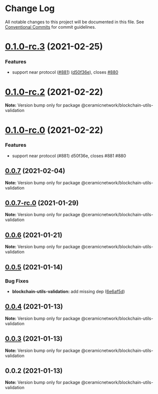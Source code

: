 # Change Log

All notable changes to this project will be documented in this file.
See [Conventional Commits](https://conventionalcommits.org) for commit guidelines.

# [0.1.0-rc.3](https://github.com/ceramicnetwork/js-ceramic/compare/@ceramicnetwork/blockchain-utils-validation@0.0.7...@ceramicnetwork/blockchain-utils-validation@0.1.0-rc.3) (2021-02-25)


### Features

* support near protocol ([#881](https://github.com/ceramicnetwork/js-ceramic/issues/881)) ([d50f36e](https://github.com/ceramicnetwork/js-ceramic/commit/d50f36e0ecc24d26ae90a7ee4bedbe1ee006f0f7)), closes [#880](https://github.com/ceramicnetwork/js-ceramic/issues/880)





# [0.1.0-rc.2](/compare/@ceramicnetwork/blockchain-utils-validation@0.1.0-rc.0...@ceramicnetwork/blockchain-utils-validation@0.1.0-rc.2) (2021-02-22)

**Note:** Version bump only for package @ceramicnetwork/blockchain-utils-validation





# [0.1.0-rc.0](/compare/@ceramicnetwork/blockchain-utils-validation@0.0.7...@ceramicnetwork/blockchain-utils-validation@0.1.0-rc.0) (2021-02-22)


### Features

* support near protocol (#881) d50f36e, closes #881 #880





## [0.0.7](/compare/@ceramicnetwork/blockchain-utils-validation@0.0.7-rc.0...@ceramicnetwork/blockchain-utils-validation@0.0.7) (2021-02-04)

**Note:** Version bump only for package @ceramicnetwork/blockchain-utils-validation





## [0.0.7-rc.0](/compare/@ceramicnetwork/blockchain-utils-validation@0.0.6...@ceramicnetwork/blockchain-utils-validation@0.0.7-rc.0) (2021-01-29)

**Note:** Version bump only for package @ceramicnetwork/blockchain-utils-validation





## [0.0.6](/compare/@ceramicnetwork/blockchain-utils-validation@0.0.5...@ceramicnetwork/blockchain-utils-validation@0.0.6) (2021-01-21)

**Note:** Version bump only for package @ceramicnetwork/blockchain-utils-validation





## [0.0.5](https://github.com/ceramicnetwork/js-ceramic/compare/@ceramicnetwork/blockchain-utils-validation@0.0.4...@ceramicnetwork/blockchain-utils-validation@0.0.5) (2021-01-14)


### Bug Fixes

* **blockchain-utils-validation:** add missing dep ([6e6af5d](https://github.com/ceramicnetwork/js-ceramic/commit/6e6af5d86341d93cc305b5908c7ecd0c52455126))





## [0.0.4](/compare/@ceramicnetwork/blockchain-utils-validation@0.0.3...@ceramicnetwork/blockchain-utils-validation@0.0.4) (2021-01-13)

**Note:** Version bump only for package @ceramicnetwork/blockchain-utils-validation





## [0.0.3](/compare/@ceramicnetwork/blockchain-utils-validation@0.0.2...@ceramicnetwork/blockchain-utils-validation@0.0.3) (2021-01-13)

**Note:** Version bump only for package @ceramicnetwork/blockchain-utils-validation





## 0.0.2 (2021-01-13)

**Note:** Version bump only for package @ceramicnetwork/blockchain-utils-validation
